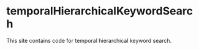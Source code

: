 # temporalHierarchicalKeywordSearch
This site contains code for temporal hierarchical keyword search.
